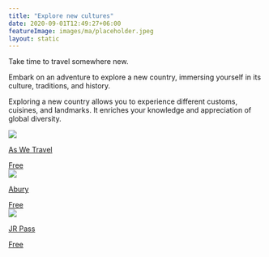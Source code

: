 ```yaml
---
title: "Explore new cultures"
date: 2020-09-01T12:49:27+06:00
featureImage: images/ma/placeholder.jpeg
layout: static
---
```


Take time to travel somewhere new.

Embark on an adventure to explore a new country, immersing yourself in its culture, traditions, and history.

Exploring a new country allows you to experience different customs, cuisines, and landmarks. It enriches your knowledge and appreciation of global diversity.

<a class="ma-link" href="https://aswetravel.com/embracing-new-culture-5-essential-tips/"><div class="ma-card ma-card-Community"><div class="ma-icon"><img src ="/images/Icon-check - community - opacity.svg"/></div><div class="ma-name"><p>As We Travel</p></div><div class="ma-paid-text"><span>Free </span></div></div></a><a class="ma-link" href="https://abury.net/blogs/abury-blog/exploring-new-cultures"><div class="ma-card ma-card-Community"><div class="ma-icon"><img src ="/images/Icon-check - community - opacity.svg"/></div><div class="ma-name"><p>Abury</p></div><div class="ma-paid-text"><span>Free </span></div></div></a><a class="ma-link" href="https://www.jrpass.com/blog/why-experiencing-a-new-culture-is-good-for-you"><div class="ma-card ma-card-Community"><div class="ma-icon"><img src ="/images/Icon-check - community - opacity.svg"/></div><div class="ma-name"><p>JR Pass</p></div><div class="ma-paid-text"><span>Free </span></div></div></a>  

<br/><br/>






